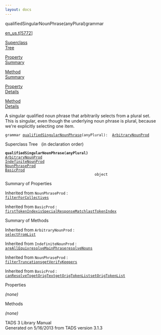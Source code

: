 ```yaml
---
layout: docs
---
```

<span class="title">qualifiedSingularNounPhrase(anyPlural)</span><span class="type">grammar</span>

[en_us.t](../file/en_us.t.html)\[[5772](../source/en_us.t.html#5772)\]

[Superclass  
Tree](#_SuperClassTree_)

[Property  
Summary](#_PropSummary_)

[Method  
Summary](#_MethodSummary_)

[Property  
Details](#_Properties_)

[Method  
Details](#_Methods_)

<div class="fdesc">

A singular qualified noun phrase that arbitrarily selects from a plural
set. This is singular, even though the underlying noun phrase is plural,
because we're explicitly selecting one item.

`grammar `<span class="gramalt">[`qualifiedSingularNounPhrase`](../object/qualifiedSingularNounPhrase.html)`(anyPlural)`</span>` :   `[`ArbitraryNounProd`](../object/ArbitraryNounProd.html)

</div>

<span id="_SuperClassTree_"></span>

<div class="mjhd">

<span class="hdln">Superclass Tree</span>   (in declaration order)

</div>

**`qualifiedSingularNounPhrase(anyPlural)`**  
[`ArbitraryNounProd`](../object/ArbitraryNounProd.html)  
[`IndefiniteNounProd`](../object/IndefiniteNounProd.html)  
[`NounPhraseProd`](../object/NounPhraseProd.html)  
[`BasicProd`](../object/BasicProd.html)  
`                                         object`  
<span id="_PropSummary_"></span>

<div class="mjhd">

<span class="hdln">Summary of Properties</span>  

</div>







Inherited from `NounPhraseProd` :  
[`filterForCollectives`](../object/NounPhraseProd.html#filterForCollectives)

Inherited from `BasicProd` :  
[`firstTokenIndex`](../object/BasicProd.html#firstTokenIndex)[`isSpecialResponseMatch`](../object/BasicProd.html#isSpecialResponseMatch)[`lastTokenIndex`](../object/BasicProd.html#lastTokenIndex)

<span id="_MethodSummary_"></span>

<div class="mjhd">

<span class="hdln">Summary of Methods</span>  

</div>



Inherited from `ArbitraryNounProd` :  
[`selectFromList`](../object/ArbitraryNounProd.html#selectFromList)

Inherited from `IndefiniteNounProd` :  
[`areAllEquiv`](../object/IndefiniteNounProd.html#areAllEquiv)[`resolveMainPhrase`](../object/IndefiniteNounProd.html#resolveMainPhrase)[`resolveNouns`](../object/IndefiniteNounProd.html#resolveNouns)

Inherited from `NounPhraseProd` :  
[`filterTruncations`](../object/NounPhraseProd.html#filterTruncations)[`getVerifyKeepers`](../object/NounPhraseProd.html#getVerifyKeepers)

Inherited from `BasicProd` :  
[`canResolveTo`](../object/BasicProd.html#canResolveTo)[`getOrigText`](../object/BasicProd.html#getOrigText)[`getOrigTokenList`](../object/BasicProd.html#getOrigTokenList)[`setOrigTokenList`](../object/BasicProd.html#setOrigTokenList)

<span id="_Properties_"></span>

<div class="mjhd">

<span class="hdln">Properties</span>  

</div>

*(none)* <span id="_Methods_"></span>

<div class="mjhd">

<span class="hdln">Methods</span>  

</div>

*(none)*

<div class="ftr">

TADS 3 Library Manual  
Generated on 5/16/2013 from TADS version 3.1.3

</div>
